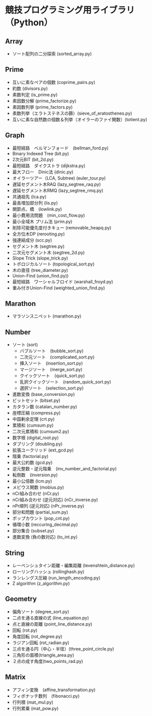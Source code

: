 # 競技プログラミング用ライブラリ（Python）

## Array
  - ソート配列の二分探索 (sorted_array.py)    

## Prime
  - 互いに素なペアの個数 (coprime_pairs.py)    
  - 約数 (divisors.py)    
  - 素数判定 (is_prime.py)    
  - 素因数分解 (prime_factorize.py)     
  - 素因数列挙 (prime_factors.py)    
  - 素数列挙（エラトステネスの篩）(sieve_of_eratosthenes.py)
  - 互いに素な自然数の個数＆列挙（オイラーのファイ関数）(totient.py)
  
## Graph
  - 最短経路　ベルマンフォード　(bellman_ford.py)
  - Binary Indexed Tree (bit.py)  
  - 2次元BIT (bit_2d.py)  
  - 最短経路　ダイクストラ (dijkstra.py)
  - 最大フロー　Dinic法 (dinic.py)
  - オイラーツアー（LCA, Subtree) (euler_tour.py)
  - 遅延セグメント木RAQ (lazy_segtree_raq.py)
  - 遅延セグメント木RMQ (lazy_segtree_rmq.py)
  - 共通祖先 (lca.py)
  - 最長増加部分列 (lis.py)
  - 関節点、橋　(lowlink.py)
  - 最小費用流問題　(min_cost_flow.py)
  - 最小全域木 プリム法 (prim.py)
  - 削除可能優先度付きキュー (removable_heapq.py)
  - 全方位木DP (rerooting.py)
  - 強連結成分 (scc.py)
  - セグメント木 (segtree.py)
  - 二次元セグメント木 (segtree_2d.py)
  - Slope Trick (slope_trick.py)
  - トポロジカルソート (topological_sort.py)
  - 木の直径 (tree_diameter.py)
  - Union-Find (union_find.py))
  - 最短経路　ワーシャルフロイド (warshall_froyd.py)
  - 重み付きUnion-Find (weighted_union_find.py)

## Marathon
  - マラソンスニペット (marathon.py)

## Number
  - ソート (sort)
    - バブルソート　(bubble_sort.py)
    - 二次元ソート　(complicated_sort.py)
    - 挿入ソート　(insertion_sort.py)
    - マージソート　(merge_sort.py)
    - クイックソート　(quick_sort.py)
    - 乱択クイックソート　(random_quick_sort.py)
    - 選択ソート　(selection_sort.py)
  - 進数変換 (base_conversion.py)
  - ビットセット (bitset.py)
  - カタラン数 (catalan_number.py)
  - 座標圧縮 (compress.py)
  - 中国剰余定理 (crt.py)
  - 累積和 (cumsum.py)
  - 二次元累積和 (cumsum2.py)
  - 数字根 (digital_root.py)
  - ダブリング (doubling.py)
  - 拡張ユークリッド (ext_gcd.py)
  - 階乗 (factorial.py)
  - 最大公約数 (gcd.py)
  - 逆元整数・逆元階乗　(inv_number_and_factorial.py)
  - 転倒数　(inversion.py)
  - 最小公倍数 (lcm.py)
  - メビウス関数 (mobius.py)
  - nCr組み合わせ (nCr.py)
  - nCr組み合わせ (逆元対応) (nCr_inverse.py)
  - nPr順列 (逆元対応) (nPr_inverse.py)
  - 部分和問題 (partial_sum.py)  
  - ポップカウント (pop_cnt.py)  
  - 循環小数 (reccuring_decimal.py)
  - 部分集合 (subset.py)
  - 進数変換 (負の数対応) (to_int.py)

## String
  - レーベンシュタイン距離・編集距離 (levenshtein_distance.py)
  - ローリングハッシュ (rollinghash.py) 
  - ランレングス圧縮 (run_length_encoding.py) 
  - Z algorithm (z_algorithm.py) 

## Geometry
  - 偏角ソート (degree_sort.py)
  - 二点を通る直線の式 (line_equation.py)
  - 点と直線の距離 (point_line_distance.py)
  - 回転 (rot.py)
  - 角度回転 (rot_degree.py)
  - ラジアン回転 (rot_radian.py)
  - 三点を通る円（中心・半径）(three_point_circle.py)
  - 三角形の面積(triangle_area.py)
  - ２点の成す角度(two_points_rad.py)

## Matrix
  - アフィン変換　(affine_transformation.py)
  - フィボナッチ数列　(fibonacci.py)
  - 行列積 (mat_mul.py)
  - 行列累乗 (mat_pow.py)
